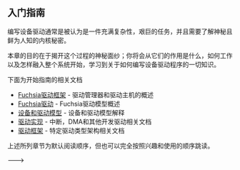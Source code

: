 

<!--
    (C) Copyright 2018 The Fuchsia Authors. All rights reserved.
    Use of this source code is governed by a BSD-style license that can be
    found in the LICENSE file.
-->

<!---

# Getting Started

Writing a device driver is often viewed as a daunting task, fraught with complexities
and requiring arcane knowledge of little-known kernel secrets.

The goal of this section is to demystify the process; you'll learn everything you
need to know about how to write device drivers, starting with what they do, how
they work, and how they fit into the overall system.

--->

## 入门指南

编写设备驱动通常是被认为是一件充满复杂性，艰巨的任务，并且需要了解神秘且鲜为人知的内核秘密。

本章的目的在于揭开这个过程的神秘面纱；你将会从它们的作用是什么，如何工作以及怎样融入整个系统开始，学习到关于如何编写设备驱动程序的一切知识。

<!---

List of documents to get started -

* [Fuchsia Driver Framework][fdf] - Overview of driver manager and driver host
* [Fuchsia drivers][fuchsia-drivers-overview] - Overview of fuchsia driver model.
* [Device and driver model][device-driver-model] - Documents that explain device and driver model
* [Driver development][driver-development] - Documents related to interrupts, DMA and other concepts
  for developing drivers
* [Driver architectures][driver-architectures] - Documents related to architecture of specfic driver
  types

The sections are listed above in default reading order, but it's perfectly fine to jump around and
read them in order of interest or applicability.

--->

下面为开始指南的相关文档

* [Fuchsia驱动框架][fdf] - 驱动管理器和驱动主机的概述
* [Fuchsia驱动][fuchsia-drivers-overview] - Fuchsia驱动模型概述
* [设备和驱动模型][device-driver-model] - 设备和驱动模型解释
* [驱动实现][driver-development] - 中断，DMA和其他开发驱动相关文档
* [驱动框架][driver-architectures] - 特定驱动类型架构相关文档

上述所列章节为默认阅读顺序，但也可以完全按照兴趣和使用的顺序跳读。

<!---

<!-- xrefs -->

[fdf]: /docs/concepts/drivers/fdf.md
[fuchsia-drivers-overview]: /docs/concepts/drivers/device_driver_model/introduction.md
[device-driver-model]: /docs/concepts/drivers/device_driver_model
[driver-development]: /docs/concepts/drivers/driver_development
[driver-architectures]: /docs/concepts/drivers/driver_architectures

--->

<!-- xrefs -->

[fdf]: /concepts/drivers/fdf.md
[fuchsia-drivers-overview]: /concepts/drivers/device_driver_model/introduction.md
[device-driver-model]: /concepts/drivers/device_driver_model
[driver-development]: /concepts/drivers/driver_development
[driver-architectures]: /concepts/drivers/driver_architectures



